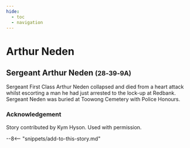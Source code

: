 ```yaml
---
hide:
  - toc
  - navigation 
---
```


# Arthur Neden

<!--
**dmy — 9 May 1956**
-->

## Sergeant Arthur Neden  <small>(28‑39‑9A)</small>

Sergeant First Class Arthur Neden collapsed and died from a heart attack whilst escorting a man he had just arrested to the lock-up at Redbank. Sergeant Neden was buried at Toowong Cemetery with Police Honours.
 
### Acknowledgement

Story contributed by Kym Hyson. Used with permission.


--8<-- "snippets/add-to-this-story.md"